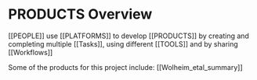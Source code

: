 # PRODUCTS Overview
 [[PEOPLE]] use [[PLATFORMS]] to develop [[PRODUCTS]] by creating and completing multiple [[Tasks]], using different [[TOOLS]] and by sharing [[Workflows]]

Some of the products for this project include: 
[[Wolheim_etal_summary]]